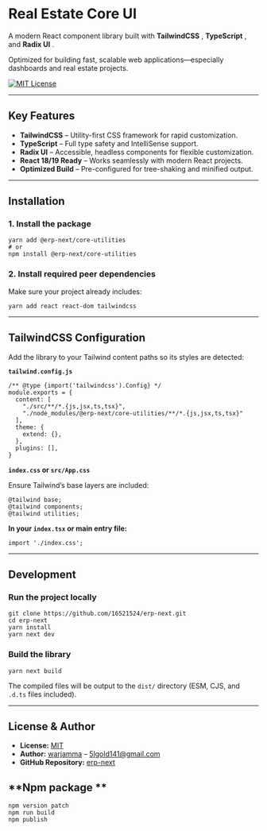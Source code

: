 # **Real Estate Core UI**

A modern React component library built with  **TailwindCSS** ,  **TypeScript** , and  **Radix UI** .

Optimized for building fast, scalable web applications—especially dashboards and real estate projects.

[]()

[![MIT License](https://img.shields.io/badge/License-MIT-green.svg)](https://choosealicense.com/licenses/mit/)

---

## **Key Features**

* **TailwindCSS** – Utility-first CSS framework for rapid customization.
* **TypeScript** – Full type safety and IntelliSense support.
* **Radix UI** – Accessible, headless components for flexible customization.
* **React 18/19 Ready** – Works seamlessly with modern React projects.
* **Optimized Build** – Pre-configured for tree-shaking and minified output.

---

## **Installation**

### 1. Install the package

```
yarn add @erp-next/core-utilities
# or
npm install @erp-next/core-utilities

```

### 2. Install required peer dependencies

Make sure your project already includes:

```
yarn add react react-dom tailwindcss

```

---

## **TailwindCSS Configuration**

Add the library to your Tailwind content paths so its styles are detected:

**`tailwind.config.js`**

```
/** @type {import('tailwindcss').Config} */
module.exports = {
  content: [
    "./src/**/*.{js,jsx,ts,tsx}",
    "./node_modules/@erp-next/core-utilities/**/*.{js,jsx,ts,tsx}"
  ],
  theme: {
    extend: {},
  },
  plugins: [],
}

```

**`index.css` or `src/App.css`**

Ensure Tailwind’s base layers are included:

```
@tailwind base;
@tailwind components;
@tailwind utilities;

```

**In your `index.tsx` or main entry file:**

```
import './index.css';

```

---

## **Development**

### Run the project locally

```
git clone https://github.com/16521524/erp-next.git
cd erp-next
yarn install
yarn next dev

```

### Build the library

```
yarn next build

```

The compiled files will be output to the `dist/` directory (ESM, CJS, and `.d.ts` files included).

---

## **License & Author**

* **License:** [MIT](LICENSE)
* **Author:** [warjamma](https://warjamma.com) – [5lgold141@gmail.com]()
* **GitHub Repository:** [erp-next](https://github.com/16521524/erp-next)

## **Npm package **

```
npm version patch
npm run build
npm publish

```